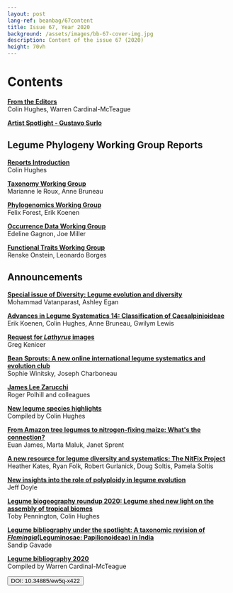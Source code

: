 ```yaml
---
layout: post
lang-ref: beanbag/67content
title: Issue 67, Year 2020
background: /assets/images/bb-67-cover-img.jpg
description: Content of the issue 67 (2020)
height: 70vh
---
```


# Contents


**[From the Editors](/beanbag/67/issue-67-from-the-editors/)**  
Colin Hughes, Warren Cardinal-McTeague

**[Artist Spotlight - Gustavo Surlo](/beanbag/67/issue-67-artist-spotlight-gustavo-surlo)**  

## Legume Phylogeny Working Group Reports

**[Reports Introduction](/beanbag/67/issue-67-legume-phylogeny-working-group-reports/)**  
Colin Hughes

**[Taxonomy Working Group](/beanbag/67/issue-67-lpwg-taxonomy-working-group/)**  
Marianne le Roux, Anne Bruneau

**[Phylogenomics Working Group](/beanbag/67/issue-67-lpwg-phylogenomics-working-group/)**  
Felix Forest, Erik Koenen

**[Occurrence Data Working Group](/beanbag/67/issue-67-lpwg-occurrence-data-working-group/)**  
Edeline Gagnon, Joe Miller

**[Functional Traits Working Group](/beanbag/67/issue-67-lpwg-functional-traits-working-group/)**  
Renske Onstein, Leonardo Borges

## Announcements

**[Special issue of Diversity: Legume evolution and diversity](/beanbag/67/issue-67-special-issue-of-diversity-legume-evolution-and-diversity/)**  
Mohammad Vatanparast, Ashley Egan

**[Advances in Legume Systematics 14: Classification of Caesalpinioideae](/beanbag/67/issue-67-advances-in-legume-systematics-14-classification-of-caesalpinioideae/)**  
Erik Koenen, Colin Hughes, Anne Bruneau, Gwilym Lewis

**[Request for *Lathyrus* images](/beanbag/67/issue-67-request-for-lathyrus-images/)**  
Greg Kenicer

**[Bean Sprouts: A new online international legume systematics and evolution club](/beanbag/67/issue-67-bean-sprouts/)**  
Sophie Winitsky, Joseph Charboneau

**[James Lee Zarucchi](/beanbag/67/issue-67-james-lee-zarucchi-phd-fls-1952-2019/)**  
Roger Polhill and colleagues

**[New legume species highlights](/beanbag/67/issue-67-new-legume-species-highlights-2020/)**  
Compiled by Colin Hughes

**[From Amazon tree legumes to nitrogen-fixing maize: What's the connection?](/beanbag/67/issue-67-from-amazon-tree-legumes-to-nitrogen-fixing-maize-whats-the-connection/)**  
Euan James, Marta Maluk, Janet Sprent

**[A new resource for legume diversity and systematics: The NitFix Project](/beanbag/67/issue-67-a-new-resource-for-legume-diversity-and-systematics-the-nit-fix-project/)**  
Heather Kates, Ryan Folk, Robert Gurlanick, Doug Soltis, Pamela Soltis

**[New insights into the role of polyploidy in legume evolution](/beanbag/67/issue-67-new-insights-into-the-role-of-polyploidy-in-legume-evolution/)**  
Jeff Doyle

**[Legume biogeography roundup 2020: Legume shed new light on the assembly of tropical biomes](/beanbag/67/issue-67-legume-biogeography-roundup-2020/)**  
Toby Pennington, Colin Hughes

**[Legume bibliography under the spotlight: A taxonomic revision of *Flemingia*(Leguminosae: Papilionoideae) in India](/beanbag/67/issue-67-legume-bibliography-under-the-spotlight/)**  
Sandip Gavade

**[Legume bibliography 2020](/beanbag/67/issue-67-legume-bibliography-2020/)**  
Compiled by Warren Cardinal-McTeague  

<form action="https://doi.org/10.34885/ew5q-x422" method="get" target="_blank"><button type="submit">DOI: 10.34885/ew5q-x422</button></form>
